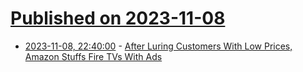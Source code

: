 # [Published on 2023-11-08](index.md)

* [2023-11-08, 22:40:00](https://entertainment.slashdot.org/story/23/11/08/2156252/after-luring-customers-with-low-prices-amazon-stuffs-fire-tvs-with-ads?utm_source=rss1.0mainlinkanon&utm_medium=feed) - [After Luring Customers With Low Prices, Amazon Stuffs Fire TVs With Ads](https://entertainment.slashdot.org/story/23/11/08/2156252/after-luring-customers-with-low-prices-amazon-stuffs-fire-tvs-with-ads?utm_source=rss1.0mainlinkanon&utm_medium=feed)
